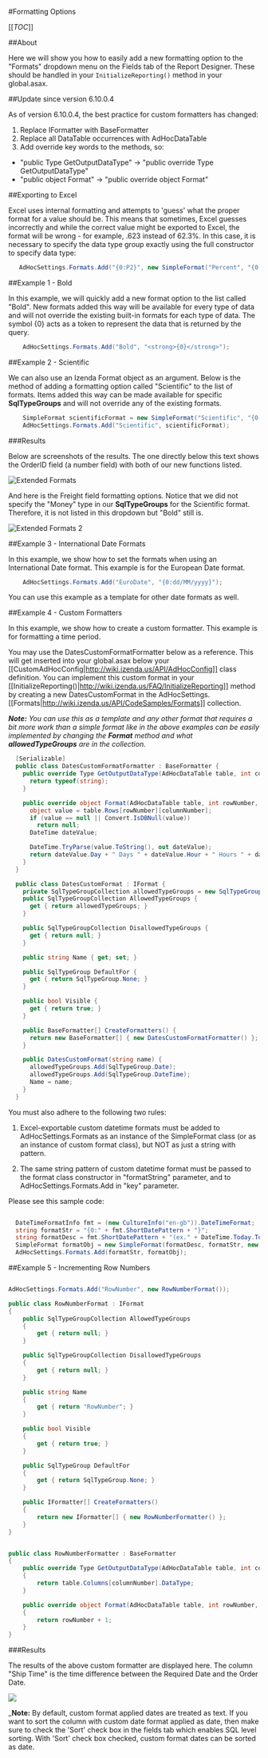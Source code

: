 #Formatting Options

[[_TOC_]]

##About

Here we will show you how to easily add a new formatting option to the "Formats" dropdown menu on the Fields tab of the Report Designer. These should be handled in your ``InitializeReporting()`` method in your global.asax.

##Update since version 6.10.0.4

As of version 6.10.0.4, the best practice for custom formatters has changed:

1) Replace IFormatter with BaseFormatter
2) Replace all DataTable occurrences with AdHocDataTable
3) Add override key words to the methods, so:
- "public Type GetOutputDataType" -> "public override Type GetOutputDataType"
- "public object Format" -> "public override object Format"

##Exporting to Excel

Excel uses internal formatting and attempts to 'guess' what the proper format for a value should be. This means that sometimes, Excel guesses incorrectly and while the correct value might be exported to Excel, the format will be wrong - for example, .623 instead of 62.3%. In this case, it is necessary to specify the data type group exactly using the full constructor to specify data type:

```csharp
   AdHocSettings.Formats.Add("{0:P2}", new SimpleFormat("Percent", "{0:P2}", new SqlTypeGroup[] { SqlTypeGroup.Numeric, SqlTypeGroup.Money, SqlTypeGroup.Real }));
```

##Example 1 - Bold

In this example, we will quickly add a new format option to the list called "Bold". New formats added this way will be available for every type of data and will not override the existing built-in formats for each type of data. The symbol {0} acts as a token to represent the data that is returned by the query.

```csharp
    AdHocSettings.Formats.Add("Bold", "<strong>{0}</strong>");
```

##Example 2 - Scientific

We can also use an Izenda Format object as an argument. Below is the method of adding a formatting option called "Scientific" to the list of formats. Items added this way can be made available for specific **SqlTypeGroups** and will not override any of the existing formats.

```csharp
    SimpleFormat scientificFormat = new SimpleFormat("Scientific", "{0:E}", new SqlTypeGroup[] {SqlTypeGroup.Real, SqlTypeGroup.Numeric});
    AdHocSettings.Formats.Add("Scientific", scientificFormat);
```

###Results

Below are screenshots of the results. The one directly below this text shows the OrderID field (a number field) with both of our new functions listed.

![Extended Formats](/FAQ/Questions/Add-Formatting-Options/extended_formats.png)

And here is the Freight field formatting options. Notice that we did not specify the "Money" type in our **SqlTypeGroups** for the Scientific format. Therefore, it is not listed in this dropdown but "Bold" still is.

![Extended Formats 2](/FAQ/Questions/Add-Formatting-Options/extended_formats_2.png)

##Example 3 - International Date Formats

In this example, we show how to set the formats when using an International Date format. This example is for the European Date format.

```csharp
    AdHocSettings.Formats.Add("EuroDate", "{0:dd/MM/yyyy}");
```

You can use this example as a template for other date formats as well.

##Example 4 - Custom Formatters

In this example, we show how to create a custom formatter. This example is for formatting a time period.

You may use the DatesCustomFormatFormatter below as a reference. This will get inserted into your global.asax below your [[CustomAdHocConfig|http://wiki.izenda.us/API/AdHocConfig]] class definition. You can implement this custom format in your [[InitializeReporting()|http://wiki.izenda.us/FAQ/InitializeReporting]] method by creating a new DatesCustomFormat in the AdHocSettings.[[Formats|http://wiki.izenda.us/API/CodeSamples/Formats]] collection.

_**Note:** You can use this as a template and any other format that requires a bit more work than a simple format like in the above examples can be easily implemented by changing the **Format** method and what **allowedTypeGroups** are in the collection._

```csharp
  [Serializable]
  public class DatesCustomFormatFormatter : BaseFormatter {
    public override Type GetOutputDataType(AdHocDataTable table, int columnNumber, ReportOutputOptions reportOutputOptions, Field field) {
      return typeof(string);
    }

    public override object Format(AdHocDataTable table, int rowNumber, int columnNumber, Field field, AdHocDataTable originalTable, Field nameField) {
      object value = table.Rows[rowNumber][columnNumber];
      if (value == null || Convert.IsDBNull(value))
        return null;
      DateTime dateValue;

      DateTime.TryParse(value.ToString(), out dateValue);
      return dateValue.Day + " Days " + dateValue.Hour + " Hours " + dateValue.Minute + " Minutes " + dateValue.Second + " Seconds";
    }
  }

  public class DatesCustomFormat : IFormat {
    private SqlTypeGroupCollection allowedTypeGroups = new SqlTypeGroupCollection();
    public SqlTypeGroupCollection AllowedTypeGroups {
      get { return allowedTypeGroups; }
    }

    public SqlTypeGroupCollection DisallowedTypeGroups {
      get { return null; }
    }

    public string Name { get; set; }

    public SqlTypeGroup DefaultFor {
      get { return SqlTypeGroup.None; }
    }

    public bool Visible {
      get { return true; }
    }

    public BaseFormatter[] CreateFormatters() {
      return new BaseFormatter[] { new DatesCustomFormatFormatter() };
    }

    public DatesCustomFormat(string name) {
      allowedTypeGroups.Add(SqlTypeGroup.Date);
      allowedTypeGroups.Add(SqlTypeGroup.DateTime);
      Name = name;
    }
  }
```

You must also adhere to the following two rules:

1) Excel-exportable custom datetime formats must be added to AdHocSettings.Formats as an instance of the SimpleFormat class (or as an instance of custom format class), but NOT as just a string with pattern.

2) The same string pattern of custom datetime format must be passed to the format class constructor in "formatString" parameter, and to AdHocSettings.Formats.Add in "key" parameter.

Please see this sample code:

```csharp

  DateTimeFormatInfo fmt = (new CultureInfo("en-gb")).DateTimeFormat;
  string formatStr = "{0:" + fmt.ShortDatePattern + "}";
  string formatDesc = fmt.ShortDatePattern + "(ex." + DateTime.Today.ToString(fmt.ShortDatePattern) + ")";
  SimpleFormat formatObj = new SimpleFormat(formatDesc, formatStr, new SqlTypeGroup[] { SqlTypeGroup.DateTime });
  AdHocSettings.Formats.Add(formatStr, formatObj);

```

##Example 5 - Incrementing Row Numbers

```csharp

AdHocSettings.Formats.Add("RowNumber", new RowNumberFormat());

public class RowNumberFormat : IFormat
{
	public SqlTypeGroupCollection AllowedTypeGroups
	{
		get { return null; }
	}

	public SqlTypeGroupCollection DisallowedTypeGroups
	{
		get { return null; }
	}

	public string Name
	{
		get { return "RowNumber"; }
	}

	public bool Visible
	{
		get { return true; }
	}

	public SqlTypeGroup DefaultFor
	{
		get { return SqlTypeGroup.None; }
	}

	public IFormatter[] CreateFormatters()
	{
		return new IFormatter[] { new RowNumberFormatter() };
	}
}


public class RowNumberFormatter : BaseFormatter
{
	public override Type GetOutputDataType(AdHocDataTable table, int columnNumber, ReportOutputOptions reportOutputOptions, Field field)
	{
		return table.Columns[columnNumber].DataType;
	}

	public override object Format(AdHocDataTable table, int rowNumber, int columnNumber, Field field, AdHocDataTable originalTable, Field nameField)
	{
		return rowNumber + 1;
	}
}

```

###Results

The results of the above custom formatter are displayed here. The column "Ship Time" is the time difference between the Required Date and the Order Date.

![](http://wiki.izenda.us/FAQ/Questions/Add-Formatting-Options/custom_format_object.png)


_**Note:** By default, custom format applied dates are treated as text. If you want to sort the column with custom date format applied as date, then make sure to check the 'Sort' check box in the fields tab which enables SQL level sorting. With 'Sort' check box checked, custom format dates can be sorted as date.
